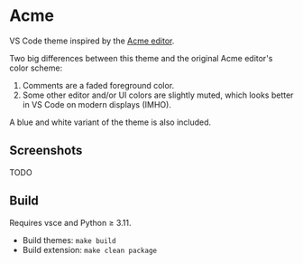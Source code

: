 # Acme

VS Code theme inspired by the [Acme editor](https://en.wikipedia.org/wiki/Acme_%28text_editor%29). 

Two big differences between this theme and the original Acme editor's color scheme:
1. Comments are a faded foreground color.
2. Some other editor and/or UI colors are slightly muted, which looks better in VS Code on modern displays (IMHO).

A blue and white variant of the theme is also included.

## Screenshots

TODO

## Build

Requires vsce and Python ≥ 3.11.
- Build themes: `make build`
- Build extension: `make clean package`